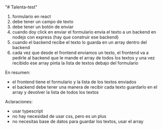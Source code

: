 "# Talenta-test" 
1. formulario en react
2. debe tener un campo de texto
3. debe tener un botón de enviar
4. cuando doy click en enviar el formulario envía el texto a un backend
en nodejs con express (hay que construir ese backend)
5. cuando el backend recibe el texto lo guarda en un array 
dentro del backend
6. cada vez que desde el frontend enviamos un texto, el frontend 
va a pedirle al backend que le mande el array de todos los textos 
y una vez recibido ese array pinta la lista de textos debajo del formulario

En resumen: 
  - el frontend tiene el formulario y la lista de los textos enviados
  - el backend debe tener una manera de recibir cada texto
  guardarlo en el array y devolver la lista de todos los textos

Aclaraciones:
- usar typescript
- no hay necesidad de usar css, pero es un plus
- no necesitas base de datos para guardar los textos, usar el array